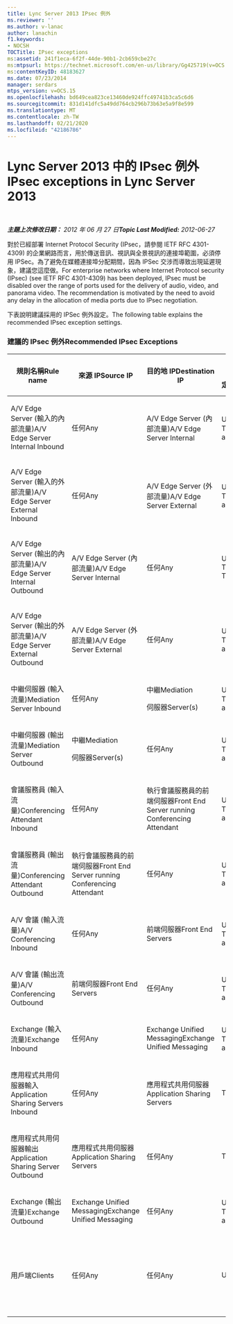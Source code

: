 ```yaml
---
title: Lync Server 2013 IPsec 例外
ms.reviewer: ''
ms.author: v-lanac
author: lanachin
f1.keywords:
- NOCSH
TOCTitle: IPsec exceptions
ms:assetid: 241f1eca-6f2f-44de-90b1-2cb659cbe27c
ms:mtpsurl: https://technet.microsoft.com/en-us/library/Gg425719(v=OCS.15)
ms:contentKeyID: 48183627
ms.date: 07/23/2014
manager: serdars
mtps_version: v=OCS.15
ms.openlocfilehash: bd649cea823ce13460de924ffc49741b3ca5c6d6
ms.sourcegitcommit: 831d141dfc5a49dd764cb296b73b63e5a9f8e599
ms.translationtype: MT
ms.contentlocale: zh-TW
ms.lasthandoff: 02/21/2020
ms.locfileid: "42186786"
---
```

<div data-xmlns="http://www.w3.org/1999/xhtml">

<div class="topic" data-xmlns="http://www.w3.org/1999/xhtml" data-msxsl="urn:schemas-microsoft-com:xslt" data-cs="https://msdn.microsoft.com/">

<div data-asp="https://msdn2.microsoft.com/asp">

# <a name="ipsec-exceptions-in-lync-server-2013"></a><span data-ttu-id="5eaa1-102">Lync Server 2013 中的 IPsec 例外</span><span class="sxs-lookup"><span data-stu-id="5eaa1-102">IPsec exceptions in Lync Server 2013</span></span>

</div>

<div id="mainSection">

<div id="mainBody">

<span> </span>

<span data-ttu-id="5eaa1-103">_**主題上次修改日期：** 2012 年 06 月 27 日_</span><span class="sxs-lookup"><span data-stu-id="5eaa1-103">_**Topic Last Modified:** 2012-06-27_</span></span>

<span data-ttu-id="5eaa1-p101">對於已經部署 Internet Protocol Security (IPsec，請參閱 IETF RFC 4301-4309) 的企業網路而言，用於傳送音訊、視訊與全景視訊的連接埠範圍，必須停用 IPSec。為了避免在媒體連接埠分配期間，因為 IPSec 交涉而導致出現延遲現象，建議您這麼做。</span><span class="sxs-lookup"><span data-stu-id="5eaa1-p101">For enterprise networks where Internet Protocol security (IPsec) (see IETF RFC 4301-4309) has been deployed, IPsec must be disabled over the range of ports used for the delivery of audio, video, and panorama video. The recommendation is motivated by the need to avoid any delay in the allocation of media ports due to IPsec negotiation.</span></span>

<span data-ttu-id="5eaa1-106">下表說明建議採用的 IPSec 例外設定。</span><span class="sxs-lookup"><span data-stu-id="5eaa1-106">The following table explains the recommended IPsec exception settings.</span></span>

### <a name="recommended-ipsec-exceptions"></a><span data-ttu-id="5eaa1-107">建議的 IPsec 例外</span><span class="sxs-lookup"><span data-stu-id="5eaa1-107">Recommended IPsec Exceptions</span></span>

<table style="width:100%;">
<colgroup>
<col style="width: 14%" />
<col style="width: 14%" />
<col style="width: 14%" />
<col style="width: 14%" />
<col style="width: 14%" />
<col style="width: 14%" />
<col style="width: 14%" />
</colgroup>
<thead>
<tr class="header">
<th><span data-ttu-id="5eaa1-108">規則名稱</span><span class="sxs-lookup"><span data-stu-id="5eaa1-108">Rule name</span></span></th>
<th><span data-ttu-id="5eaa1-109">來源 IP</span><span class="sxs-lookup"><span data-stu-id="5eaa1-109">Source IP</span></span></th>
<th><span data-ttu-id="5eaa1-110">目的地 IP</span><span class="sxs-lookup"><span data-stu-id="5eaa1-110">Destination IP</span></span></th>
<th><span data-ttu-id="5eaa1-111">Protocol (通訊協定)</span><span class="sxs-lookup"><span data-stu-id="5eaa1-111">Protocol</span></span></th>
<th><span data-ttu-id="5eaa1-112">來源連接埠</span><span class="sxs-lookup"><span data-stu-id="5eaa1-112">Source port</span></span></th>
<th><span data-ttu-id="5eaa1-113">目的地連接埠</span><span class="sxs-lookup"><span data-stu-id="5eaa1-113">Destination port</span></span></th>
<th><span data-ttu-id="5eaa1-114">驗證需求</span><span class="sxs-lookup"><span data-stu-id="5eaa1-114">Authentication Requirement</span></span></th>
</tr>
</thead>
<tbody>
<tr class="odd">
<td><p><span data-ttu-id="5eaa1-115">A/V Edge Server (輸入的內部流量)</span><span class="sxs-lookup"><span data-stu-id="5eaa1-115">A/V Edge Server Internal Inbound</span></span></p></td>
<td><p><span data-ttu-id="5eaa1-116">任何</span><span class="sxs-lookup"><span data-stu-id="5eaa1-116">Any</span></span></p></td>
<td><p><span data-ttu-id="5eaa1-117">A/V Edge Server (內部流量)</span><span class="sxs-lookup"><span data-stu-id="5eaa1-117">A/V Edge Server Internal</span></span></p></td>
<td><p><span data-ttu-id="5eaa1-118">UDP 和 TCP</span><span class="sxs-lookup"><span data-stu-id="5eaa1-118">UDP and TCP</span></span></p></td>
<td><p><span data-ttu-id="5eaa1-119">任何</span><span class="sxs-lookup"><span data-stu-id="5eaa1-119">Any</span></span></p></td>
<td><p><span data-ttu-id="5eaa1-120">任何</span><span class="sxs-lookup"><span data-stu-id="5eaa1-120">Any</span></span></p></td>
<td><p><span data-ttu-id="5eaa1-121">不要驗證</span><span class="sxs-lookup"><span data-stu-id="5eaa1-121">Do not authenticate</span></span></p></td>
</tr>
<tr class="even">
<td><p><span data-ttu-id="5eaa1-122">A/V Edge Server (輸入的外部流量)</span><span class="sxs-lookup"><span data-stu-id="5eaa1-122">A/V Edge Server External Inbound</span></span></p></td>
<td><p><span data-ttu-id="5eaa1-123">任何</span><span class="sxs-lookup"><span data-stu-id="5eaa1-123">Any</span></span></p></td>
<td><p><span data-ttu-id="5eaa1-124">A/V Edge Server (外部流量)</span><span class="sxs-lookup"><span data-stu-id="5eaa1-124">A/V Edge Server External</span></span></p></td>
<td><p><span data-ttu-id="5eaa1-125">UDP 和 TCP</span><span class="sxs-lookup"><span data-stu-id="5eaa1-125">UDP and TCP</span></span></p></td>
<td><p><span data-ttu-id="5eaa1-126">任何</span><span class="sxs-lookup"><span data-stu-id="5eaa1-126">Any</span></span></p></td>
<td><p><span data-ttu-id="5eaa1-127">任何</span><span class="sxs-lookup"><span data-stu-id="5eaa1-127">Any</span></span></p></td>
<td><p><span data-ttu-id="5eaa1-128">不要驗證</span><span class="sxs-lookup"><span data-stu-id="5eaa1-128">Do not authenticate</span></span></p></td>
</tr>
<tr class="odd">
<td><p><span data-ttu-id="5eaa1-129">A/V Edge Server (輸出的內部流量)</span><span class="sxs-lookup"><span data-stu-id="5eaa1-129">A/V Edge Server Internal Outbound</span></span></p></td>
<td><p><span data-ttu-id="5eaa1-130">A/V Edge Server (內部流量)</span><span class="sxs-lookup"><span data-stu-id="5eaa1-130">A/V Edge Server Internal</span></span></p></td>
<td><p><span data-ttu-id="5eaa1-131">任何</span><span class="sxs-lookup"><span data-stu-id="5eaa1-131">Any</span></span></p></td>
<td><p><span data-ttu-id="5eaa1-132">UDP &amp; TCP</span><span class="sxs-lookup"><span data-stu-id="5eaa1-132">UDP &amp; TCP</span></span></p></td>
<td><p><span data-ttu-id="5eaa1-133">任何</span><span class="sxs-lookup"><span data-stu-id="5eaa1-133">Any</span></span></p></td>
<td><p><span data-ttu-id="5eaa1-134">任何</span><span class="sxs-lookup"><span data-stu-id="5eaa1-134">Any</span></span></p></td>
<td><p><span data-ttu-id="5eaa1-135">不要驗證</span><span class="sxs-lookup"><span data-stu-id="5eaa1-135">Do not authenticate</span></span></p></td>
</tr>
<tr class="even">
<td><p><span data-ttu-id="5eaa1-136">A/V Edge Server (輸出的外部流量)</span><span class="sxs-lookup"><span data-stu-id="5eaa1-136">A/V Edge Server External Outbound</span></span></p></td>
<td><p><span data-ttu-id="5eaa1-137">A/V Edge Server (外部流量)</span><span class="sxs-lookup"><span data-stu-id="5eaa1-137">A/V Edge Server External</span></span></p></td>
<td><p><span data-ttu-id="5eaa1-138">任何</span><span class="sxs-lookup"><span data-stu-id="5eaa1-138">Any</span></span></p></td>
<td><p><span data-ttu-id="5eaa1-139">UDP 和 TCP</span><span class="sxs-lookup"><span data-stu-id="5eaa1-139">UDP and TCP</span></span></p></td>
<td><p><span data-ttu-id="5eaa1-140">任何</span><span class="sxs-lookup"><span data-stu-id="5eaa1-140">Any</span></span></p></td>
<td><p><span data-ttu-id="5eaa1-141">任何</span><span class="sxs-lookup"><span data-stu-id="5eaa1-141">Any</span></span></p></td>
<td><p><span data-ttu-id="5eaa1-142">不要驗證</span><span class="sxs-lookup"><span data-stu-id="5eaa1-142">Do not authenticate</span></span></p></td>
</tr>
<tr class="odd">
<td><p><span data-ttu-id="5eaa1-143">中繼伺服器 (輸入流量)</span><span class="sxs-lookup"><span data-stu-id="5eaa1-143">Mediation Server Inbound</span></span></p></td>
<td><p><span data-ttu-id="5eaa1-144">任何</span><span class="sxs-lookup"><span data-stu-id="5eaa1-144">Any</span></span></p></td>
<td><p><span data-ttu-id="5eaa1-145">中繼</span><span class="sxs-lookup"><span data-stu-id="5eaa1-145">Mediation</span></span></p>
<p><span data-ttu-id="5eaa1-146">伺服器</span><span class="sxs-lookup"><span data-stu-id="5eaa1-146">Server(s)</span></span></p></td>
<td><p><span data-ttu-id="5eaa1-147">UDP 和 TCP</span><span class="sxs-lookup"><span data-stu-id="5eaa1-147">UDP and TCP</span></span></p></td>
<td><p><span data-ttu-id="5eaa1-148">任何</span><span class="sxs-lookup"><span data-stu-id="5eaa1-148">Any</span></span></p></td>
<td><p><span data-ttu-id="5eaa1-149">任何</span><span class="sxs-lookup"><span data-stu-id="5eaa1-149">Any</span></span></p></td>
<td><p><span data-ttu-id="5eaa1-150">不要驗證</span><span class="sxs-lookup"><span data-stu-id="5eaa1-150">Do not authenticate</span></span></p></td>
</tr>
<tr class="even">
<td><p><span data-ttu-id="5eaa1-151">中繼伺服器 (輸出流量)</span><span class="sxs-lookup"><span data-stu-id="5eaa1-151">Mediation Server Outbound</span></span></p></td>
<td><p><span data-ttu-id="5eaa1-152">中繼</span><span class="sxs-lookup"><span data-stu-id="5eaa1-152">Mediation</span></span></p>
<p><span data-ttu-id="5eaa1-153">伺服器</span><span class="sxs-lookup"><span data-stu-id="5eaa1-153">Server(s)</span></span></p></td>
<td><p><span data-ttu-id="5eaa1-154">任何</span><span class="sxs-lookup"><span data-stu-id="5eaa1-154">Any</span></span></p></td>
<td><p><span data-ttu-id="5eaa1-155">UDP 和 TCP</span><span class="sxs-lookup"><span data-stu-id="5eaa1-155">UDP and TCP</span></span></p></td>
<td><p><span data-ttu-id="5eaa1-156">任何</span><span class="sxs-lookup"><span data-stu-id="5eaa1-156">Any</span></span></p></td>
<td><p><span data-ttu-id="5eaa1-157">任何</span><span class="sxs-lookup"><span data-stu-id="5eaa1-157">Any</span></span></p></td>
<td><p><span data-ttu-id="5eaa1-158">不要驗證</span><span class="sxs-lookup"><span data-stu-id="5eaa1-158">Do not authenticate</span></span></p></td>
</tr>
<tr class="odd">
<td><p><span data-ttu-id="5eaa1-159">會議服務員 (輸入流量)</span><span class="sxs-lookup"><span data-stu-id="5eaa1-159">Conferencing Attendant Inbound</span></span></p></td>
<td><p><span data-ttu-id="5eaa1-160">任何</span><span class="sxs-lookup"><span data-stu-id="5eaa1-160">Any</span></span></p></td>
<td><p><span data-ttu-id="5eaa1-161">執行會議服務員的前端伺服器</span><span class="sxs-lookup"><span data-stu-id="5eaa1-161">Front End Server running Conferencing Attendant</span></span></p></td>
<td><p><span data-ttu-id="5eaa1-162">UDP 和 TCP</span><span class="sxs-lookup"><span data-stu-id="5eaa1-162">UDP and TCP</span></span></p></td>
<td><p><span data-ttu-id="5eaa1-163">任何</span><span class="sxs-lookup"><span data-stu-id="5eaa1-163">Any</span></span></p></td>
<td><p><span data-ttu-id="5eaa1-164">任何</span><span class="sxs-lookup"><span data-stu-id="5eaa1-164">Any</span></span></p></td>
<td><p><span data-ttu-id="5eaa1-165">不要驗證</span><span class="sxs-lookup"><span data-stu-id="5eaa1-165">Do not authenticate</span></span></p></td>
</tr>
<tr class="even">
<td><p><span data-ttu-id="5eaa1-166">會議服務員 (輸出流量)</span><span class="sxs-lookup"><span data-stu-id="5eaa1-166">Conferencing Attendant Outbound</span></span></p></td>
<td><p><span data-ttu-id="5eaa1-167">執行會議服務員的前端伺服器</span><span class="sxs-lookup"><span data-stu-id="5eaa1-167">Front End Server running Conferencing Attendant</span></span></p></td>
<td><p><span data-ttu-id="5eaa1-168">任何</span><span class="sxs-lookup"><span data-stu-id="5eaa1-168">Any</span></span></p></td>
<td><p><span data-ttu-id="5eaa1-169">UDP 和 TCP</span><span class="sxs-lookup"><span data-stu-id="5eaa1-169">UDP and TCP</span></span></p></td>
<td><p><span data-ttu-id="5eaa1-170">任何</span><span class="sxs-lookup"><span data-stu-id="5eaa1-170">Any</span></span></p></td>
<td><p><span data-ttu-id="5eaa1-171">任何</span><span class="sxs-lookup"><span data-stu-id="5eaa1-171">Any</span></span></p></td>
<td><p><span data-ttu-id="5eaa1-172">不要驗證</span><span class="sxs-lookup"><span data-stu-id="5eaa1-172">Do not authenticate</span></span></p></td>
</tr>
<tr class="odd">
<td><p><span data-ttu-id="5eaa1-173">A/V 會議 (輸入流量)</span><span class="sxs-lookup"><span data-stu-id="5eaa1-173">A/V Conferencing Inbound</span></span></p></td>
<td><p><span data-ttu-id="5eaa1-174">任何</span><span class="sxs-lookup"><span data-stu-id="5eaa1-174">Any</span></span></p></td>
<td><p><span data-ttu-id="5eaa1-175">前端伺服器</span><span class="sxs-lookup"><span data-stu-id="5eaa1-175">Front End Servers</span></span></p></td>
<td><p><span data-ttu-id="5eaa1-176">UDP 和 TCP</span><span class="sxs-lookup"><span data-stu-id="5eaa1-176">UDP and TCP</span></span></p></td>
<td><p><span data-ttu-id="5eaa1-177">任何</span><span class="sxs-lookup"><span data-stu-id="5eaa1-177">Any</span></span></p></td>
<td><p><span data-ttu-id="5eaa1-178">任何</span><span class="sxs-lookup"><span data-stu-id="5eaa1-178">Any</span></span></p></td>
<td><p><span data-ttu-id="5eaa1-179">不要驗證</span><span class="sxs-lookup"><span data-stu-id="5eaa1-179">Do not authenticate</span></span></p></td>
</tr>
<tr class="even">
<td><p><span data-ttu-id="5eaa1-180">A/V 會議 (輸出流量)</span><span class="sxs-lookup"><span data-stu-id="5eaa1-180">A/V Conferencing Outbound</span></span></p></td>
<td><p><span data-ttu-id="5eaa1-181">前端伺服器</span><span class="sxs-lookup"><span data-stu-id="5eaa1-181">Front End Servers</span></span></p></td>
<td><p><span data-ttu-id="5eaa1-182">任何</span><span class="sxs-lookup"><span data-stu-id="5eaa1-182">Any</span></span></p></td>
<td><p><span data-ttu-id="5eaa1-183">UDP 和 TCP</span><span class="sxs-lookup"><span data-stu-id="5eaa1-183">UDP and TCP</span></span></p></td>
<td><p><span data-ttu-id="5eaa1-184">任何</span><span class="sxs-lookup"><span data-stu-id="5eaa1-184">Any</span></span></p></td>
<td><p><span data-ttu-id="5eaa1-185">任何</span><span class="sxs-lookup"><span data-stu-id="5eaa1-185">Any</span></span></p></td>
<td><p><span data-ttu-id="5eaa1-186">不要驗證</span><span class="sxs-lookup"><span data-stu-id="5eaa1-186">Do not authenticate</span></span></p></td>
</tr>
<tr class="odd">
<td><p><span data-ttu-id="5eaa1-187">Exchange (輸入流量)</span><span class="sxs-lookup"><span data-stu-id="5eaa1-187">Exchange Inbound</span></span></p></td>
<td><p><span data-ttu-id="5eaa1-188">任何</span><span class="sxs-lookup"><span data-stu-id="5eaa1-188">Any</span></span></p></td>
<td><p><span data-ttu-id="5eaa1-189">Exchange Unified Messaging</span><span class="sxs-lookup"><span data-stu-id="5eaa1-189">Exchange Unified Messaging</span></span></p></td>
<td><p><span data-ttu-id="5eaa1-190">UDP 和 TCP</span><span class="sxs-lookup"><span data-stu-id="5eaa1-190">UDP and TCP</span></span></p></td>
<td><p><span data-ttu-id="5eaa1-191">任何</span><span class="sxs-lookup"><span data-stu-id="5eaa1-191">Any</span></span></p></td>
<td><p><span data-ttu-id="5eaa1-192">任何</span><span class="sxs-lookup"><span data-stu-id="5eaa1-192">Any</span></span></p></td>
<td><p><span data-ttu-id="5eaa1-193">不要驗證</span><span class="sxs-lookup"><span data-stu-id="5eaa1-193">Do not authenticate</span></span></p></td>
</tr>
<tr class="even">
<td><p><span data-ttu-id="5eaa1-194">應用程式共用伺服器輸入</span><span class="sxs-lookup"><span data-stu-id="5eaa1-194">Application Sharing Servers Inbound</span></span></p></td>
<td><p><span data-ttu-id="5eaa1-195">任何</span><span class="sxs-lookup"><span data-stu-id="5eaa1-195">Any</span></span></p></td>
<td><p><span data-ttu-id="5eaa1-196">應用程式共用伺服器</span><span class="sxs-lookup"><span data-stu-id="5eaa1-196">Application Sharing Servers</span></span></p></td>
<td><p><span data-ttu-id="5eaa1-197">TCP</span><span class="sxs-lookup"><span data-stu-id="5eaa1-197">TCP</span></span></p></td>
<td><p><span data-ttu-id="5eaa1-198">任何</span><span class="sxs-lookup"><span data-stu-id="5eaa1-198">Any</span></span></p></td>
<td><p><span data-ttu-id="5eaa1-199">任何</span><span class="sxs-lookup"><span data-stu-id="5eaa1-199">Any</span></span></p></td>
<td><p><span data-ttu-id="5eaa1-200">不要驗證</span><span class="sxs-lookup"><span data-stu-id="5eaa1-200">Do not authenticate</span></span></p></td>
</tr>
<tr class="odd">
<td><p><span data-ttu-id="5eaa1-201">應用程式共用伺服器輸出</span><span class="sxs-lookup"><span data-stu-id="5eaa1-201">Application Sharing Server Outbound</span></span></p></td>
<td><p><span data-ttu-id="5eaa1-202">應用程式共用伺服器</span><span class="sxs-lookup"><span data-stu-id="5eaa1-202">Application Sharing Servers</span></span></p></td>
<td><p><span data-ttu-id="5eaa1-203">任何</span><span class="sxs-lookup"><span data-stu-id="5eaa1-203">Any</span></span></p></td>
<td><p><span data-ttu-id="5eaa1-204">TCP</span><span class="sxs-lookup"><span data-stu-id="5eaa1-204">TCP</span></span></p></td>
<td><p><span data-ttu-id="5eaa1-205">任何</span><span class="sxs-lookup"><span data-stu-id="5eaa1-205">Any</span></span></p></td>
<td><p><span data-ttu-id="5eaa1-206">任何</span><span class="sxs-lookup"><span data-stu-id="5eaa1-206">Any</span></span></p></td>
<td><p><span data-ttu-id="5eaa1-207">不要驗證</span><span class="sxs-lookup"><span data-stu-id="5eaa1-207">Do not authenticate</span></span></p></td>
</tr>
<tr class="even">
<td><p><span data-ttu-id="5eaa1-208">Exchange (輸出流量)</span><span class="sxs-lookup"><span data-stu-id="5eaa1-208">Exchange Outbound</span></span></p></td>
<td><p><span data-ttu-id="5eaa1-209">Exchange Unified Messaging</span><span class="sxs-lookup"><span data-stu-id="5eaa1-209">Exchange Unified Messaging</span></span></p></td>
<td><p><span data-ttu-id="5eaa1-210">任何</span><span class="sxs-lookup"><span data-stu-id="5eaa1-210">Any</span></span></p></td>
<td><p><span data-ttu-id="5eaa1-211">UDP 和 TCP</span><span class="sxs-lookup"><span data-stu-id="5eaa1-211">UDP and TCP</span></span></p></td>
<td><p><span data-ttu-id="5eaa1-212">任何</span><span class="sxs-lookup"><span data-stu-id="5eaa1-212">Any</span></span></p></td>
<td><p><span data-ttu-id="5eaa1-213">任何</span><span class="sxs-lookup"><span data-stu-id="5eaa1-213">Any</span></span></p></td>
<td><p><span data-ttu-id="5eaa1-214">不要驗證</span><span class="sxs-lookup"><span data-stu-id="5eaa1-214">Do not authenticate</span></span></p></td>
</tr>
<tr class="odd">
<td><p><span data-ttu-id="5eaa1-215">用戶端</span><span class="sxs-lookup"><span data-stu-id="5eaa1-215">Clients</span></span></p></td>
<td><p><span data-ttu-id="5eaa1-216">任何</span><span class="sxs-lookup"><span data-stu-id="5eaa1-216">Any</span></span></p></td>
<td><p><span data-ttu-id="5eaa1-217">任何</span><span class="sxs-lookup"><span data-stu-id="5eaa1-217">Any</span></span></p></td>
<td><p><span data-ttu-id="5eaa1-218">UDP</span><span class="sxs-lookup"><span data-stu-id="5eaa1-218">UDP</span></span></p></td>
<td><p><span data-ttu-id="5eaa1-219">指定的媒體連接埠範圍</span><span class="sxs-lookup"><span data-stu-id="5eaa1-219">Specified media port range</span></span></p></td>
<td><p><span data-ttu-id="5eaa1-220">任何</span><span class="sxs-lookup"><span data-stu-id="5eaa1-220">Any</span></span></p></td>
<td><p><span data-ttu-id="5eaa1-221">不要驗證</span><span class="sxs-lookup"><span data-stu-id="5eaa1-221">Do not authenticate</span></span></p></td>
</tr>
</tbody>
</table>


</div>

<span> </span>

</div>

</div>

</div>

